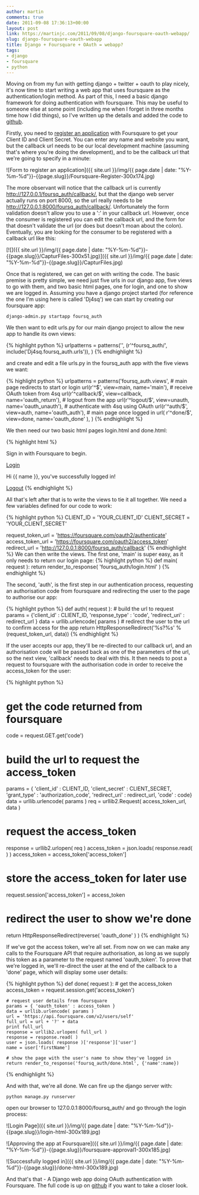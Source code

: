 ```yaml
---
author: martin
comments: true
date: 2011-09-08 17:36:13+00:00
layout: post
link: https://martinjc.com/2011/09/08/django-foursquare-oauth-webapp/
slug: django-foursquare-oauth-webapp
title: Django + Foursquare + OAuth = webapp?
tags:
- django
- foursquare
- python
---
```


Moving on from my fun with getting django + twitter + oauth to play nicely, it's now time to start writing a web app that uses foursquare as the authentication/login method. As part of this, I need a basic django framework for doing authentication with foursquare. This may be useful to someone else at some point (including me when I forget in three months time how I did things), so I've written up the details and added the code to [github](https://github.com/martinjc/DjangoFoursq).

Firstly, you need to [register an application](https://foursquare.com/oauth/) with Foursquare to get your Client ID and Client Secret. You can enter any name and website you want, but the callback url needs to be our local development machine (assuming that's where you're doing the development), and to be the callback url that we're going to specify in a minute:

![Form to register an application]({{ site.url }}/img/{{ page.date | date: "%Y-%m-%d"}}-{{page.slug}}/Foursquare-Register-300x174.jpg)

The more observant will notice that the callback url is currently http://127.0.0.1/foursq_auth/callback/, but that the django web server actually runs on port 8000, so the url really needs to be http://127.0.0.1:8000/foursq_auth/callback/. Unfortunately the form validation doesn't allow you to use a ':' in your callback url. However, once the consumer is registered you can edit the callback url, and the form for that doesn't validate the url (or does but doesn't moan about the colon). Eventually, you are looking for the consumer to be registered with a callback url like this:

[![]({{ site.url }}/img/{{ page.date | date: "%Y-%m-%d"}}-{{page.slug}}/CapturFiles-300x51.jpg)]({{ site.url }}/img/{{ page.date | date: "%Y-%m-%d"}}-{{page.slug}}/CapturFiles.jpg)

Once that is registered, we can get on with writing the code. The basic premise is pretty simple, we need just five urls in our django app, five views to go with them, and two basic html pages, one for login, and one to show we are logged in. Assuming you have a django project started (for reference the one I'm using here is called 'Dj4sq') we can start by creating our foursquare app:


    django-admin.py startapp foursq_auth


We then want to edit urls.py for our main django project to allow the new app to handle its own views:

{% highlight python %}
urlpatterns = patterns('',
    (r'^foursq_auth/', include('Dj4sq.foursq_auth.urls')),
)
{% endhighlight %}

and create and edit a file urls.py in the foursq_auth app with the five views we want:

{% highlight python %}
urlpatterns = patterns('foursq_auth.views',
    # main page redirects to start or login
    url(r'^$', view=main, name='main'),
    # receive OAuth token from 4sq
    url(r'^callback/$', view=callback, name='oauth_return'),
    # logout from the app
    url(r'^logout/$', view=unauth, name='oauth_unauth'),
    # authenticate with 4sq using OAuth
    url(r'^auth/$', view=auth, name='oauth_auth'),
    # main page once logged in
    url( r'^done/$', view=done, name='oauth_done' ),
)
{% endhighlight %}

We then need our two basic html pages login.html and done.html:

{% highlight html %}
<html>
    <head>
        <title>Foursquare OAuth Example</title>
    </head>
    <body>
    <div id="login">
        <p>Sign in with Foursquare to begin.</p>
        <p><a href="auth/">Login</a></p>
    </div>
    </body>
</html>
<html>
    <head>
        <title>Foursquare OAuth Example</title>
    </head>
    <body>
        <p>Hi {{ name }}, you've successfully logged in! </p>
	<a href="../logout/">Logout</a>
    </body>
</html>
{% endhighlight %}

All that's left after that is to write the views to tie it all together. We need a few variables defined for our code to work:

{% highlight python %}
CLIENT_ID = 'YOUR_CLIENT_ID'
CLIENT_SECRET = 'YOUR_CLIENT_SECRET'

request_token_url = 'https://foursquare.com/oauth2/authenticate'
access_token_url = 'https://foursquare.com/oauth2/access_token'
redirect_url = 'http://127.0.0.1:8000/foursq_auth/callback'
{% endhighlight %}
We can then write the views. The first one, 'main' is super easy, as it only needs to return our login page:
{% highlight python %}
def main( request ):
    return render_to_response( 'foursq_auth/login.html' )
{% endhighlight %}

The second, 'auth', is the first step in our authentication process, requesting an authorisation code from foursquare and redirecting the user to the page to authorise our app:

{% highlight python %}
def auth( request ):
    # build the url to request
    params = {'client_id' : CLIENT_ID,
            'response_type' : 'code',
            'redirect_uri' : redirect_url }
    data = urllib.urlencode( params )
    # redirect the user to the url to confirm access for the app
    return HttpResponseRedirect('%s?%s' % (request_token_url, data))
{% endhighlight %}

If the user accepts our app, they'll be re-directed to our callback url, and an authorisation code will be passed back as one of the parameters of the url, so the next view, 'callback' needs to deal with this. It then needs to post a request to foursquare with the authorisation code in order to receive the access_token for the user:

{% highlight python %}
# get the code returned from foursquare
code = request.GET.get('code')

# build the url to request the access_token
params = { 'client_id' : CLIENT_ID,
           'client_secret' : CLIENT_SECRET,
           'grant_type' : 'authorization_code',
           'redirect_uri' : redirect_url,
           'code' : code}
data = urllib.urlencode( params )
req = urllib2.Request( access_token_url, data )

# request the access_token
response = urllib2.urlopen( req )
access_token = json.loads( response.read( ) )
access_token = access_token['access_token']

# store the access_token for later use
request.session['access_token'] = access_token

# redirect the user to show we're done
return HttpResponseRedirect(reverse( 'oauth_done' ) )
{% endhighlight %}

If we've got the access token, we're all set. From now on we can make any calls to the Foursquare API that require authorisation, as long as we supply this token as a parameter to the request named 'oauth_token'. To prove that we're logged in, we'll re-direct the user at the end of the callback to a 'done' page, which will display some user details:

{% highlight python %}
def done( request ):
    # get the access_token
    access_token = request.session.get('access_token')

    # request user details from foursquare
    params = { 'oauth_token' : access_token }
    data = urllib.urlencode( params )
    url = 'https://api.foursquare.com/v2/users/self'
    full_url = url + '?' + data
    print full_url
    response = urllib2.urlopen( full_url )
    response = response.read( )
    user = json.loads( response )['response']['user']
    name = user['firstName']

    # show the page with the user's name to show they've logged in
    return render_to_response('foursq_auth/done.html', {'name':name})
{% endhighlight %}

And with that, we're all done. We can fire up the django server with:


    python manage.py runserver


open our browser to 127.0.0.1:8000/foursq_auth/ and go through the login process:

![Login Page]({{ site.url }}/img/{{ page.date | date: "%Y-%m-%d"}}-{{page.slug}}/login-html-300x189.jpg)

![Approving the app at Foursquare]({{ site.url }}/img/{{ page.date | date: "%Y-%m-%d"}}-{{page.slug}}/foursquare-approval1-300x185.jpg)

![Successfully logged in]({{ site.url }}/img/{{ page.date | date: "%Y-%m-%d"}}-{{page.slug}}/done-html-300x189.jpg)

And that's that - A Django web app doing OAuth authentication with Foursquare. The full code is up on [github](https://github.com/martinjc/DjangoFoursq) if you want to take a closer look.
